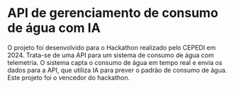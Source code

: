 # API de gerenciamento de consumo de água com IA

O projeto foi desenvolvido para o Hackathon realizado pelo CEPEDI em 2024. Trata-se de uma API para um sistema de consumo de água com telemetria. O sistema capta o consumo de água em tempo real e envia os dados para a API, que utiliza IA para prever o padrão de consumo de água. Este projeto foi o vencedor do hackathon.
